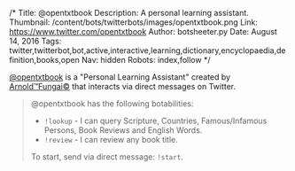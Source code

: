 /*
Title: @opentxtbook
Description: A personal learning assistant.
Thumbnail: /content/bots/twitterbots/images/opentxtbook.png
Link: https://www.twitter.com/opentxtbook
Author: botsheeter.py
Date: August 14, 2016
Tags: twitter,twitterbot,bot,active,interactive,learning,dictionary,encyclopaedia,definition,books,open
Nav: hidden
Robots: index,follow
*/

[@opentxtbook](https://www.twitter.com/opentxtbook) is a "Personal Learning Assistant" created by [Arnold™Fungai©](https://twitter.com/arnoldfungai) that interacts via direct messages on Twitter.

> @opentxtbook has the following botabilities:
> 
> - `!lookup` - I can query Scripture, Countries, Famous/Infamous Persons, Book Reviews and English Words.
> - `!review` - I can review any book title.
> 
> To start, send via direct message:  `!start`.
